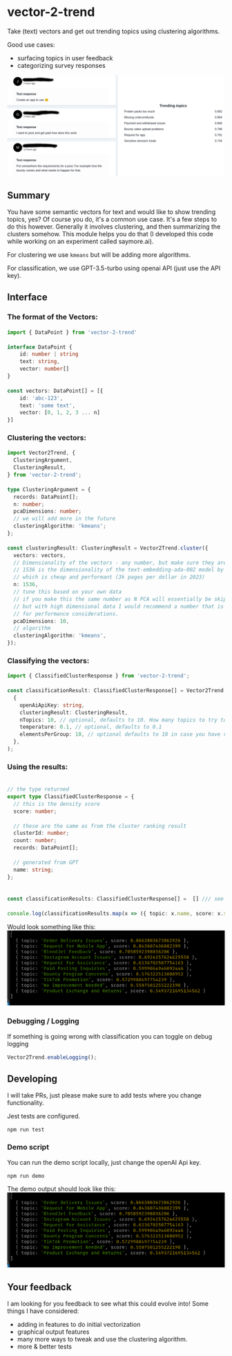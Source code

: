 # vector-2-trend

Take (text) vectors and get out trending topics using clustering algorithms.

Good use cases:

- surfacing topics in user feedback
- categorizing survey responses

![example text topic trends](docs/screenshots/example-user-feedback-trends.png)

## Summary

You have some semantic vectors for text and would like to show trending topics, yes? Of course you do, it's a common use case. It's a few steps to do this however. Generally it involves clustering, and then summarizing the clusters somehow. This module helps you do that (I developed this code while working on an experiment called saymore.ai).

For clustering we use `kmeans` but will be adding more algorithms.

For classification, we use GPT-3.5-turbo using openai API (just use the API key).

## Interface

### The format of the Vectors:

```typescript
import { DataPoint } from 'vector-2-trend'

interface DataPoint {
    id: number | string
    text: string,
    vector: number[]
}

const vectors: DataPoint[] = [{
    id: 'abc-123',
    text: 'some text',
    vector: [0, 1, 2, 3 ... n]
}]
```

### Clustering the vectors:

```typescript
import Vector2Trend, {
  ClusteringArgument,
  ClusteringResult,
} from 'vector-2-trend';

type ClusteringArgument = {
  records: DataPoint[];
  n: number;
  pcaDimensions: number;
  // we will add more in the future
  clusteringAlgorithm: 'kmeans';
};

const clusteringResult: ClusteringResult = Vector2Trend.cluster({
  vectors: vectors,
  // Dimensionality of the vectors - any number, but make sure they are uniform
  // 1536 is the dimensionality of the text-embedding-ada-002 model by openAI 
  // which is cheap and performant (3k pages per dollar in 2023)
  n: 1536,
  // tune this based on your own data
  // if you make this the same number as N PCA will essentially be skipped
  // but with high dimensional data I would recommend a number that is reasonable
  // for performance considerations.
  pcaDimensions: 10,
  // algorithm
  clusteringAlgorithm: 'kmeans',
});
```

### Classifying the vectors:

```typescript
import { ClassifiedClusterResponse } from 'vector-2-trend';

const classificationResult: ClassifiedClusterResponse[] = Vector2Trend.classify(
  {
    openAiApiKey: string,
    clusteringResult: ClusteringResult,
    nTopics: 10, // optional, defaults to 10. How many topics to try to categorize in GPT.
    temperature: 0.1, // optional, defaults to 0.1
    elementsPerGroup: 10, // optional defaults to 10 in case you have very large clusters & hit token limit
  },
);
```

### Using the results:

```typescript

// the type returned
export type ClassifiedClusterResponse = {
  // this is the density score
  score: number;

  // these are the same as from the cluster ranking result
  clusterId: number;
  count: number;
  records: DataPoint[];

  // generated from GPT
  name: string;
};


const classificationResults: ClassifiedClusterResponse[] =  [] /// see above - call Vector2Trend.classify

console.log(classificationResults.map(x => ({ topic: x.name, score: x.score })))

```

Would look something like this:
![demo output](./docs/screenshots//demo-output.png)


### Debugging / Logging

If something is going wrong with classification you can toggle on debug logging

```typescript
Vector2Trend.enableLogging();
```

## Developing

I will take PRs, just please make sure to add tests where you change functionality.

Jest tests are configured. 

```
npm run test
```

### Demo script

You can run the demo script locally, just change the openAI Api key.
```
npm run demo
```

The demo output should look like this:
![demo output](./docs/screenshots//demo-output.png)

## Your feedback

I am looking for you feedback to see what this could evolve into! Some things I have considered:

- adding in features to do initial vectorization
- graphical output features
- many more ways to tweak and use the clustering algorithm.
- more & better tests